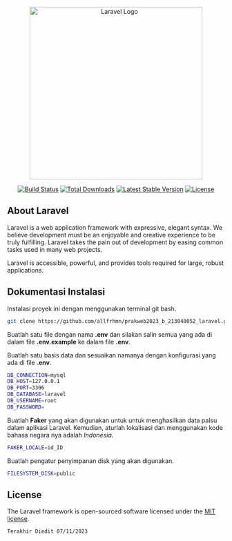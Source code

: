 <p align="center"><a href="https://laravel.com" target="_blank"><img src="https://raw.githubusercontent.com/laravel/art/master/logo-lockup/5%20SVG/2%20CMYK/1%20Full%20Color/laravel-logolockup-cmyk-red.svg" width="400" alt="Laravel Logo"></a></p>

<p align="center">
<a href="https://github.com/laravel/framework/actions"><img src="https://github.com/laravel/framework/workflows/tests/badge.svg" alt="Build Status"></a>
<a href="https://packagist.org/packages/laravel/framework"><img src="https://img.shields.io/packagist/dt/laravel/framework" alt="Total Downloads"></a>
<a href="https://packagist.org/packages/laravel/framework"><img src="https://img.shields.io/packagist/v/laravel/framework" alt="Latest Stable Version"></a>
<a href="https://packagist.org/packages/laravel/framework"><img src="https://img.shields.io/packagist/l/laravel/framework" alt="License"></a>
</p>

## About Laravel

Laravel is a web application framework with expressive, elegant syntax. We believe development must be an enjoyable and creative experience to be truly fulfilling. Laravel takes the pain out of development by easing common tasks used in many web projects.

Laravel is accessible, powerful, and provides tools required for large, robust applications.

## Dokumentasi Instalasi
Instalasi proyek ini dengan menggunakan terminal git bash.
```bash
git clone https://github.com/allfrhmn/prakweb2023_b_213040052_laravel.git project-name
```

Buatlah satu file dengan nama **.env** dan silakan salin semua yang ada di dalam file **.env.example** ke dalam file **.env**.

Buatlah satu basis data dan sesuaikan namanya dengan konfigurasi yang ada di file **.env**.

```bash
DB_CONNECTION=mysql
DB_HOST=127.0.0.1
DB_PORT=3306
DB_DATABASE=laravel
DB_USERNAME=root
DB_PASSWORD=
```

Buatlah **Faker** yang akan digunakan untuk untuk menghasilkan data palsu dalam aplikasi Laravel. Kemudian, aturlah lokalisasi dan menggunakan kode bahasa negara nya adalah _Indonesia_.
```bash
FAKER_LOCALE=id_ID
```

Buatlah pengatur penyimpanan disk yang akan digunakan.
```bash
FILESYSTEM_DISK=public
```

## License

The Laravel framework is open-sourced software licensed under the [MIT license](https://opensource.org/licenses/MIT).

`Terakhir Diedit 07/11/2023`